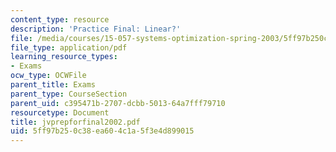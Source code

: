 ```yaml
---
content_type: resource
description: 'Practice Final: Linear?'
file: /media/courses/15-057-systems-optimization-spring-2003/5ff97b250c38ea604c1a5f3e4d899015_jvprepforfinal2002.pdf
file_type: application/pdf
learning_resource_types:
- Exams
ocw_type: OCWFile
parent_title: Exams
parent_type: CourseSection
parent_uid: c395471b-2707-dcbb-5013-64a7fff79710
resourcetype: Document
title: jvprepforfinal2002.pdf
uid: 5ff97b25-0c38-ea60-4c1a-5f3e4d899015
---
```

